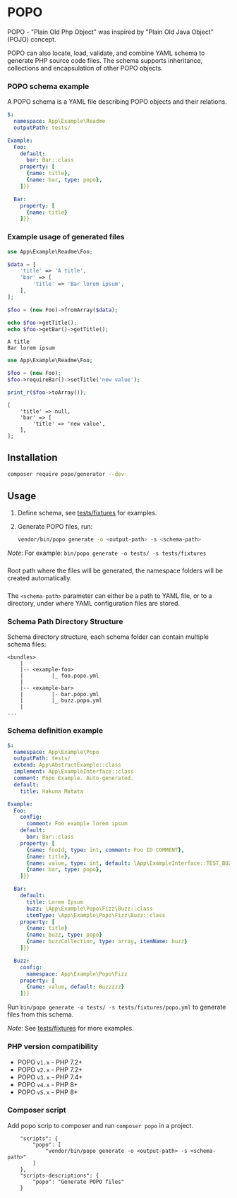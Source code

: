 # POPO

POPO - "Plain Old Php Object" was inspired by "Plain Old Java Object" (POJO) concept.

POPO can also locate, load, validate, and combine YAML schema to generate PHP source code files.
The schema supports inheritance, collections and encapsulation of other POPO objects.


### POPO schema example

A POPO schema is a YAML file describing POPO objects and their relations.

```yaml
$:
  namespace: App\Example\Readme
  outputPath: tests/

Example:
  Foo:
    default:
      bar: Bar::class
    property: [
      {name: title},
      {name: bar, type: popo},
    ]}}

  Bar:
    property: [
      {name: title}
    ]}}

```

### Example usage of generated files

```php
use App\Example\Readme\Foo;

$data = [
    'title' => 'A title',
    'bar' => [
        'title' => 'Bar lorem ipsum',
    ],
];

$foo = (new Foo)->fromArray($data);

echo $foo->getTitle();
echo $foo->getBar()->getTitle();
```

```
A title
Bar lorem ipsum
```


```php
use App\Example\Readme\Foo;

$foo = (new Foo);
$foo->requireBar()->setTitle('new value');

print_r($foo->toArray());
```

```
[
    'title' => null,
    'bar' => [
        'title' => 'new value',
    ],
];
```


## Installation

```sh
composer require popo/generator --dev
```


## Usage

1. Define schema, see [tests/fixtures](tests/fixtures/) for examples.

2. Generate POPO files, run:

    ```sh
    vendor/bin/popo generate -o <output-path> -s <schema-path>
    ```

_Note_: For example: `bin/popo generate -o tests/ -s tests/fixtures`


### <output-path>

Root path where the files will be generated, the namespace folders will be created automatically.

### <schema-path>

The `<schema-path>` parameter can either be a path to YAML file, or to a directory, under where YAML configuration files are stored.

### Schema Path Directory Structure

Schema directory structure, each schema folder can contain multiple schema files:

```
<bundles>
    |
    |-- <example-foo>
    |         |_ foo.popo.yml
    |         
    |-- <example-bar>
    |         |- bar.popo.yml   
    |         |_ buzz.popo.yml   
    |
...
```

### Schema definition example

```yaml
$:
  namespace: App\Example\Popo
  outputPath: tests/
  extend: App\AbstractExample::class
  implement: App\ExampleInterface::class
  comment: Popo Example. Auto-generated.
  default:
    title: Hakuna Matata

Example:
  Foo:
    config:
      comment: Foo example lorem ipsum
    default:
      bar: Bar::class
    property: [
      {name: fooId, type: int, comment: Foo ID COMMENT},
      {name: title},
      {name: value, type: int, default: \App\ExampleInterface::TEST_BUZZ},
      {name: bar, type: popo},
    ]}}

  Bar:
    default:
      title: Lorem Ipsum
      buzz: \App\Example\Popo\Fizz\Buzz::class
      itemType: \App\Example\Popo\Fizz\Buzz::class
    property: [
      {name: title}
      {name: buzz, type: popo}
      {name: buzzCollection, type: array, itemName: buzz}
    ]}}

  Buzz:
    config:
      namespace: App\Example\Popo\Fizz
    property: [
      {name: value, default: Buzzzzz}
    ]}}

```

Run `bin/popo generate -o tests/ -s tests/fixtures/popo.yml` to generate files from this schema.

_Note_: See [tests/fixtures](tests/fixtures) for more examples.

### PHP version compatibility

- POPO `v1.x` - PHP 7.2+
- POPO `v2.x` - PHP 7.2+
- POPO `v3.x` - PHP 7.4+
- POPO `v4.x` - PHP 8+
- POPO `v5.x` - PHP 8+


### Composer script

Add popo scrip to composer and run `composer popo` in a project.

```
    "scripts": {
        "popo": [
            "vendor/bin/popo generate -o <output-path> -s <schema-path>"
        ]
    },
    "scripts-descriptions": {
        "popo": "Generate POPO files"
    }
```
